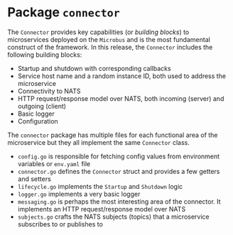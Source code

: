 # Package `connector`

The `Connector` provides key capabilities (or _building blocks_) to microservices deployed on the `Microbus` and is the most fundamental construct of the framework. In this release, the `Connector` includes the following building blocks:

* Startup and shutdown with corresponding callbacks
* Service host name and a random instance ID, both used to address the microservice
* Connectivity to NATS
* HTTP request/response model over NATS, both incoming (server) and outgoing (client)
* Basic logger
* Configuration

The `connector` package has multiple files for each functional area of the microservice but they all implement the same `Connector` class.

* `config.go` is responsible for fetching config values from environment variables or `env.yaml` file
* `connector.go` defines the `Connector` struct and provides a few getters and setters
* `lifecycle.go` implements the `Startup` and `Shutdown` logic
* `logger.go` implements a very basic logger
* `messaging.go` is perhaps the most interesting area of the connector. It implements an HTTP request/response model over NATS
* `subjects.go` crafts the NATS subjects (topics) that a microservice subscribes to or publishes to
